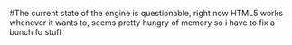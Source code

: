 #The current state of the engine is questionable, right now HTML5 works whenever it wants to, seems pretty hungry of memory so i have to fix a bunch fo stuff